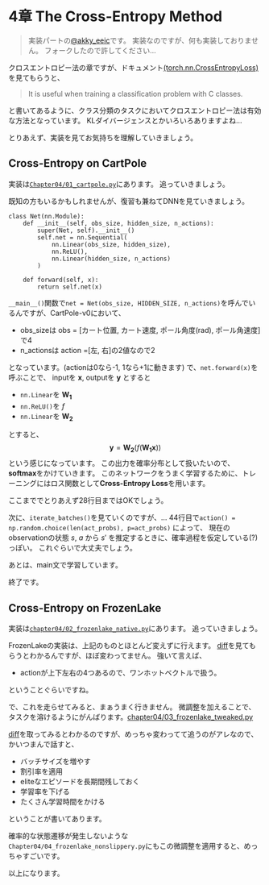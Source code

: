 # 4章 The Cross-Entropy Method

> 実装パートの[@akky_eeic](https://twitter.com/akky_eeic)です。
> 実装なのですが、何も実装しておりません。
> フォークしたので許してください...

クロスエントロピー法の章ですが、ドキュメント[(torch.nn.CrossEntropyLoss)](https://pytorch.org/docs/stable/nn.html#torch.nn.CrossEntropyLoss)を見てもらうと、

> It is useful when training a classification problem with C classes.


と書いてあるように、クラス分類のタスクにおいてクロスエントロピー法は有効な方法となっています。
KLダイバージェンスとかいろいろありますよね...

とりあえず、実装を見てお気持ちを理解していきましょう。

##  Cross-Entropy on CartPole

実装は[`Chapter04/01_cartpole.py`](https://github.com/deep-rl-seminar/deep-rl-seminar/blob/Akky/Akky/chapter04/01_cartpole.py)にあります。
追っていきましょう。

既知の方もいるかもしれませんが、復習も兼ねてDNNを見ていきましょう。
```
class Net(nn.Module):
    def __init__(self, obs_size, hidden_size, n_actions):
        super(Net, self).__init__()
        self.net = nn.Sequential(
            nn.Linear(obs_size, hidden_size),
            nn.ReLU(),
            nn.Linear(hidden_size, n_actions)
        )

    def forward(self, x):
        return self.net(x)
```

`__main__()`関数で`net = Net(obs_size, HIDDEN_SIZE, n_actions)`を呼んでいるんですが、CartPole-v0において、

- obs_sizeは obs = [カート位置, カート速度, ポール角度(rad), ポール角速度]で4
- n_actionsは action =[左, 右]の2値なので2

となっています。(actionは0なら-1, 1なら+1に動きます)
で、`net.forward(x)`を呼ぶことで、
inputを $\boldsymbol{x}$, outputを $\boldsymbol{y}$ とすると

- `nn.Linear`を $\boldsymbol{W_1}$
- `nn.ReLU()`を $f$
- `nn.Linear`を $\boldsymbol{W_2}$

とすると、
$$ \boldsymbol{y} = \boldsymbol{W_2}(f(\boldsymbol{W_1x}))$$
という感じになっています。
この出力を確率分布として扱いたいので、**softmax**をかけていきます。
このネットワークをうまく学習するために、トレーニングにはロス関数として**Cross-Entropy Loss**を用います。

ここまででとりあえず28行目まではOKでしょう。


次に、`iterate_batches()`を見ていくのですが、...
44行目で`action() = np.random.choice(len(act_probs), p=act_probs)`
によって、 現在のobservationの状態 $s$, $a$ から $s'$ を推定するときに、確率過程を仮定している(?)っぽい。
これぐらいで大丈夫でしょう。

あとは、main文で学習しています。

終了です。

## Cross-Entropy on FrozenLake

実装は[`chapter04/02_frozenlake_native.py`](https://github.com/deep-rl-seminar/deep-rl-seminar/blob/Akky/Akky/chapter04/02_frozenlake_naive.py)にあります。
追っていきましょう。

FrozenLakeの実装は、上記のものとほとんど変えずに行えます。
[diff](https://github.com/deep-rl-seminar/deep-rl-seminar/blob/Akky/Akky/chapter04/diff_01cartpole_02frozenlake.txt)を見てもらうとわかるんですが、ほぼ変わってません。
強いて言えば、

- actionが上下左右の4つあるので、ワンホットベクトルで扱う。

ということぐらいですね。

で、これを走らせてみると、まぁうまく行きません。
微調整を加えることで、タスクを溶けるようにがんばります。[chapter04/03_frozenlake_tweaked.py](https://github.com/deep-rl-seminar/deep-rl-seminar/blob/Akky/Akky/chapter04/03_frozenlake_tweaked.py)

[diff](https://github.com/deep-rl-seminar/deep-rl-seminar/blob/Akky/Akky/chapter04/diff_02_03.txt)を取ってみるとわかるのですが、めっちゃ変わってて追うのがアレなので、かいつまんで話すと、

- バッチサイズを増やす
- 割引率を適用
- eliteなエピソードを長期間残しておく
- 学習率を下げる
- たくさん学習時間をかける

ということが書いてあります。

確率的な状態遷移が発生しないような`Chapter04/04_frozenlake_nonslippery.py`にもこの微調整を適用すると、めっちゃすごいです。

以上になります。
